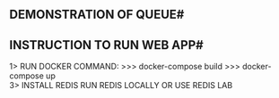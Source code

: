 ## DEMONSTRATION OF QUEUE#
## INSTRUCTION TO RUN WEB APP#
1> RUN DOCKER COMMAND: 
        >>> docker-compose build
        >>> docker-compose up  
3> INSTALL REDIS
        RUN REDIS LOCALLY OR USE REDIS LAB


               




